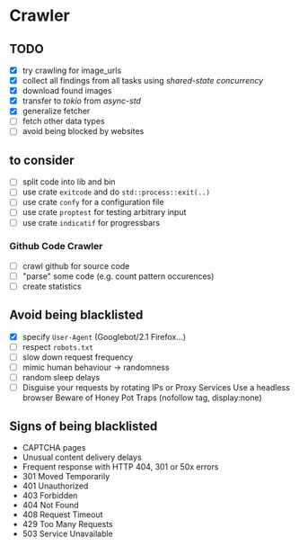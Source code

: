 # Crawler

## TODO

- [x] try crawling for image_urls
- [x] collect all findings from all tasks using _shared-state concurrency_
- [x] download found images
- [x] transfer to _tokio_ from _async-std_
- [x] generalize fetcher
- [ ] fetch other data types
- [ ] avoid being blocked by websites

## to consider

- [ ] split code into lib and bin
- [ ] use crate `exitcode` and do `std::process::exit(..)`
- [ ] use crate `confy` for a configuration file
- [ ] use crate `proptest` for testing arbitrary input
- [ ] use crate `indicatif` for progressbars

### Github Code Crawler

- [ ] crawl github for source code
- [ ] "parse" some code (e.g. count pattern occurences)
- [ ] create statistics

## Avoid being blacklisted

- [x] specify `User-Agent` (Googlebot/2.1 Firefox...)
- [ ] respect `robots.txt`
- [ ] slow down request frequency
- [ ] mimic human behaviour -> randomness
- [ ] random sleep delays
- [ ] Disguise your requests by rotating IPs or Proxy Services
Use a headless browser
Beware of Honey Pot Traps (nofollow tag, display:none)

## Signs of being blacklisted

- CAPTCHA pages
- Unusual content delivery delays
- Frequent response with HTTP 404, 301 or 50x errors
- 301 Moved Temporarily
- 401 Unauthorized
- 403 Forbidden
- 404 Not Found
- 408 Request Timeout
- 429 Too Many Requests
- 503 Service Unavailable
